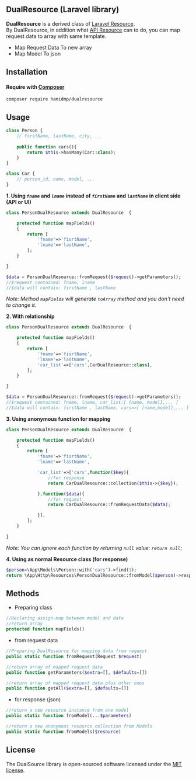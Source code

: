 ## DualResource (Laravel library)

**DualResource** is a derived class of [Laravel Resource](https://laravel.com/docs/8.x/eloquent-resources).  
By DualResource, in addition what [API Resource](https://laravel.com/docs/8.x/eloquent-resources) can to do, you can map request data to array with same template.   

* Map Request Data To new array
* Map Model To json

## Installation

#### Require with [Composer](https://getcomposer.org/)
```shell script
composer require hamidmp/dualresource
```

## Usage

```php
class Person {
    // firstName, lastName, city, ...
    
    public function cars(){
        return $this->hasMany(Car::class);
    }
}

class Car {
    // person_id, name, model, ...   
}
```

**1. Using _`fname`_ and _`lname`_ instead of _`firstName`_ and _`lastName`_ in client side (API or UI)**
```php
class PersonDualResource extends DualResource  {

    protected function mapFields()
    {
        return [
            'fname'=>'fisrtName',
            'lname'=>'lastName',
        ];
    }

}
```
```php
$data = PersonDualResource::fromRequest($request)->getParameters();
//$request contained: fname, lname
//$data will contain: firstName , lastName 
```
*Note: Method `mapFields` will generate `toArray` method and you don't need to change it.*  

**2. With relationship**
```php
class PersonDualResource extends DualResource  {

    protected function mapFields()
    {
        return [
            'fname'=>'fisrtName',
            'lname'=>'lastName',
            'car_list'=>['cars',CarDualResource::class],
        ];
    }

}
```
```php
$data = PersonDualResource::fromRequest($request)->getParameters();
//$request contained: fname, lname, car_list:[ {name, model},... ]
//$data will contain: firstName , lastName, cars=>[ [name,model],... ] 
```
**3. Using anonymous function for mapping**
```php
class PersonDualResource extends DualResource  {

    protected function mapFields()
    {
        return [
            'fname'=>'fisrtName',
            'lname'=>'lastName',

            'car_list'=>['cars',function($key){
                //for response
                return CarDualResource::collection($this->{$key});

            },function($data){
                //for request
                return CarDualResource::fromRequestData($data);

            }],
        ];
    }

}
```
*Note: You can ignore each function by returning `null` value: `return null;`*  

**4. Using as normal Resource class (for response)**
```php
$person=\App\Models\Person::with('cars')->find(1);
return \App\Http\Resources\PersonDualResource::fromModel($person)->response();
```

## Methods
* Preparing class
```php
//Declaring assign-map between model and data
//return array 
protected function mapFields()
```

* from request data
```php
//Preparing DualResource for mapping data from request
public static function fromRequest(Request $request)

//return array of mapped request data
public function getParameters($extra=[], $defaults=[])

//return array of mapped request data plus other ones
public function getAll($extra=[], $defaults=[])
```

* for response (json)
```php
//return a new resource instance from one model
public static function fromModel(...$parameters)

//return a new anonymous resource collection from Models
public static function fromModels($resource)
```

## License

The DualSource library is open-sourced software licensed under the [MIT license](https://opensource.org/licenses/MIT).
